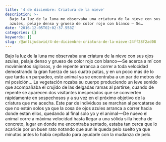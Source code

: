 ```yaml
---
title: '4 de diciembre: Criatura de la nieve'
description: >-
  Bajo la luz de la luna me observaba una criatura de la nieve con sus ojos
  azules, pelaje denso y grueso de color rojo con blanco — Se…
date: '2016-12-05T02:02:37.558Z'
categories: []
keywords: []
slug: /@anlijudavid/4-de-diciembre-criatura-de-la-nieve-24ff28f2ad08
---
```


Bajo la luz de la luna me observaba una criatura de la nieve con sus ojos azules, pelaje denso y grueso de color rojo con blanco — Se acerca a mí con movimientos sigilosos, y de repente arranca a correr a toda velocidad demostrando la gran fuerza de sus cuatro patas, y en un poco más de lo que tarda un parpadeo, este animal ya se encontraba a un par de metros de mi posición… La vegetación rozaba su cuerpo produciendo un leve sonido que acompañaba el crujido de las delgadas ramas al partirse, cuando de repente se aparecen dos visitantes inesperados que se convierten rápidamente en sospechosos y a su vez en el próximo objetivo de la criatura que me acecha. Este par de individuos se marchan al percatarse de que no están solos ya que la cosa de ojos azules arranca a correr hacia donde están ellos, quedando al final solo yo y el animal — De nuevo el animal corre a máxima velocidad hasta llegar a una sólida silla hecha de concreto, lugar en donde me encontraba sentado, estaba tan cerca que lo acaricie por un buen rato notando que aun le queda pelo suelto ya que minutos antes lo había cepillado para ayudarle con la mudanza de pelo.